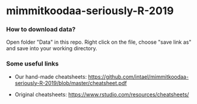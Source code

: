 # mimmitkoodaa-seriously-R-2019

### How to download data?
Open folder "Data" in this repo. Right click on the file, choose "save link as" and save into your working directory.

### Some useful links

- Our hand-made cheatsheets: https://github.com/intael/mimmitkoodaa-seriously-R-2019/blob/master/cheatsheet.pdf

- Original cheatsheets: https://www.rstudio.com/resources/cheatsheets/
